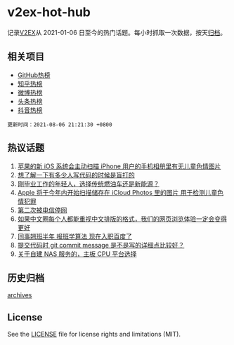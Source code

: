 # v2ex-hot-hub

 记录[V2EX](https://www.v2ex.com/)从 2021-01-06 日至今的热门话题。每小时抓取一次数据，按天[归档](archives)。
 
 ## 相关项目

- [GitHub热榜](https://github.com/lonnyzhang423/github-hot-hub)
- [知乎热榜](https://github.com/lonnyzhang423/zhihu-hot-hub)
- [微博热榜](https://github.com/lonnyzhang423/weibo-hot-hub)
- [头条热榜](https://github.com/lonnyzhang423/toutiao-hot-hub)
- [抖音热榜](https://github.com/lonnyzhang423/douyin-hot-hub)


 `更新时间：2021-08-06 21:21:30 +0800`

## 热议话题

1. [苹果的新 iOS 系统会主动扫描 iPhone 用户的手机相册里有无儿童色情图片](https://www.v2ex.com/t/793972)
1. [想了解一下有多少人写代码的时候是盲打的](https://www.v2ex.com/t/794079)
1. [刚毕业工作的年轻人，选择传统燃油车还是新能源？](https://www.v2ex.com/t/793952)
1. [Apple 将于今年内开始扫描储存在 iCloud Photos 里的图片 用于检测儿童色情犯罪](https://www.v2ex.com/t/793965)
1. [第二次被电信停网](https://www.v2ex.com/t/793999)
1. [如果中文圈每个人都能重视中文排版的格式，我们的网页浏览体验一定会变得更好](https://www.v2ex.com/t/793989)
1. [同事翘班半年 报班学算法 现在入职百度了](https://www.v2ex.com/t/794040)
1. [提交代码时 git commit message 是不是写的详细点比较好？](https://www.v2ex.com/t/794004)
1. [关于自建 NAS 服务的，主板 CPU 平台选择](https://www.v2ex.com/t/793964)

## 历史归档

[archives](archives)

## License

See the [LICENSE](LICENSE) file for license rights and limitations (MIT).
